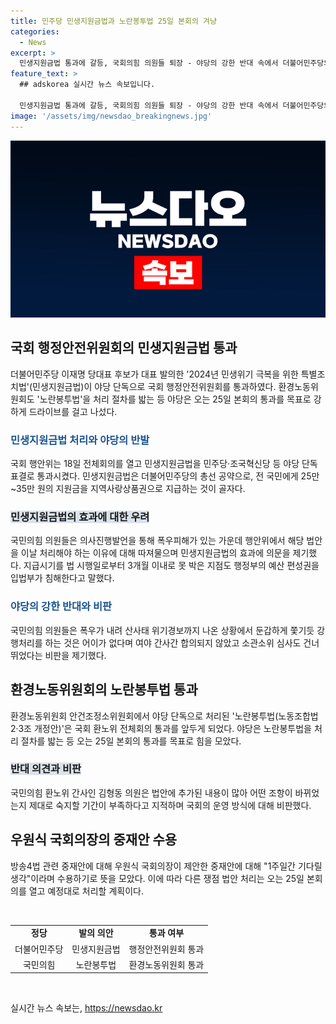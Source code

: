 ```yaml
---
title: 민주당 민생지원금법과 노란봉투법 25일 본회의 겨냥
categories:
  - News
excerpt: >
  민생지원금법 통과에 갈등, 국회의힘 의원들 퇴장 - 야당의 강한 반대 속에서 더불어민주당의 민생지원금법이 국회 행정안전위원회를 통과하였다. 법은 25만~35만 원의 현금 또는 상품권을 전 국민에게 지급하는 내용을 담고 있으며, 약 13조 원의 예산이 필요하다. 이에 대해 국회의힘 의원들은 효과와 시점 등에 관한 의문을 제기하며 법의 강행처리를 비판했다. 함께 논의된 노란봉투법에 대해서도 야당과 여당 간의 갈등이 고조되고 있다. 
feature_text: >
  ## adskorea 실시간 뉴스 속보입니다.

  민생지원금법 통과에 갈등, 국회의힘 의원들 퇴장 - 야당의 강한 반대 속에서 더불어민주당의 민생지원금법이 국회 행정안전위원회를 통과하였다. 법은 25만~35만 원의 현금 또는 상품권을 전 국민에게 지급하는 내용을 담고 있으며, 약 13조 원의 예산이 필요하다. 이에 대해 국회의힘 의원들은 효과와 시점 등에 관한 의문을 제기하며 법의 강행처리를 비판했다. 함께 논의된 노란봉투법에 대해서도 야당과 여당 간의 갈등이 고조되고 있다. 
image: '/assets/img/newsdao_breakingnews.jpg'
---
```


<p><img src="/assets/img/newsdao_breakingnews.jpg" alt="adskorea 속보" /></p>

<h2 data-ke-size="size26">국회 행정안전위원회의 민생지원금법 통과</h2>

<p data-ke-size="size16">더불어민주당 이재명 당대표 후보가 대표 발의한 '2024년 민생위기 극복을 위한 특별조치법'(민생지원금법)이 야당 단독으로 국회 행정안전위원회를 통과하였다. 환경노동위원회도 '노란봉투법'을 처리 절차를 밟는 등 야당은 오는 25일 본회의 통과를 목표로 강하게 드라이브를 걸고 나섰다.</p>

<h3><b><span style="color: #1a5490;">민생지원금법 처리와 야당의 반발</span></b></h3>

<p data-ke-size="size16">국회 행안위는 18일 전체회의를 열고 민생지원금법을 민주당·조국혁신당 등 야당 단독 표결로 통과시켰다. 민생지원금법은 더불어민주당의 총선 공약으로, 전 국민에게 25만~35만 원의 지원금을 지역사랑상품권으로 지급하는 것이 골자다.</p>

<h3><b><span style="background-color: #21538527;">민생지원금법의 효과에 대한 우려</span></b></h3>

<p data-ke-size="size16">국민의힘 의원들은 의사진행발언을 통해 폭우피해가 있는 가운데 행안위에서 해당 법안을 이날 처리해야 하는 이유에 대해 따져물으며 민생지원금법의 효과에 의문을 제기했다. 지급시기를 법 시행일로부터 3개월 이내로 못 박은 지점도 행정부의 예산 편성권을 입법부가 침해한다고 말했다.</p>

<h3><b><span style="color: #1a5490;">야당의 강한 반대와 비판</span></b></h3>

<p data-ke-size="size16">국민의힘 의원들은 폭우가 내려 산사태 위기경보까지 나온 상황에서 둔갑하게 쫓기듯 강행처리를 하는 것은 어이가 없다며 여야 간사간 합의되지 않았고 소관소위 심사도 건너뛰었다는 비판을 제기했다.</p>

<h2 data-ke-size="size26">환경노동위원회의 노란봉투법 통과</h2>

<p data-ke-size="size16">환경노동위원회 안건조정소위원회에서 야당 단독으로 처리된 '노란봉투법(노동조합법 2·3조 개정안)'은 국회 환노위 전체회의 통과를 앞두게 되었다. 야당은 노란봉투법을 처리 절차를 밟는 등 오는 25일 본회의 통과를 목표로 힘을 모았다.</p>

<h3><b><span style="background-color: #21538527;">반대 의견과 비판</span></b></h3>

<p data-ke-size="size16">국민의힘 환노위 간사인 김형동 의원은 법안에 추가된 내용이 많아 어떤 조항이 바뀌었는지 제대로 숙지할 기간이 부족하다고 지적하며 국회의 운영 방식에 대해 비판했다.</p>

<h2 data-ke-size="size26">우원식 국회의장의 중재안 수용</h2>

<p data-ke-size="size16">방송4법 관련 중재안에 대해 우원식 국회의장이 제안한 중재안에 대해 "1주일간 기다릴 생각"이라며 수용하기로 뜻을 모았다. 이에 따라 다른 쟁점 법안 처리는 오는 25일 본회의를 열고 예정대로 처리할 계획이다.</p>

<p data-ke-size="size16">&nbsp;</p>

<table>
<tbody>
<tr>
<td style="text-align: center; height: 17px;"><b>정당</b></td>
<td style="text-align: center; height: 17px;"><b>발의 의안</b></td>
<td style="text-align: center; height: 17px;"><b>통과 여부</b></td>
</tr>
<tr>
<td style="text-align: center; height: 17px;">더불어민주당</td>
<td style="text-align: center; height: 17px;">민생지원금법</td>
<td style="text-align: center; height: 17px;">행정안전위원회 통과</td>
</tr>
<tr>
<td style="text-align: center; height: 17px;">국민의힘</td>
<td style="text-align: center; height: 17px;">노란봉투법</td>
<td style="text-align: center; height: 17px;">환경노동위원회 통과</td>
</tr>
</tbody>
</table>

<p data-ke-size="size16">&nbsp;</p>
실시간 뉴스 속보는, <a href="https://newsdao.kr" rel="dofollow">https://newsdao.kr</a>


